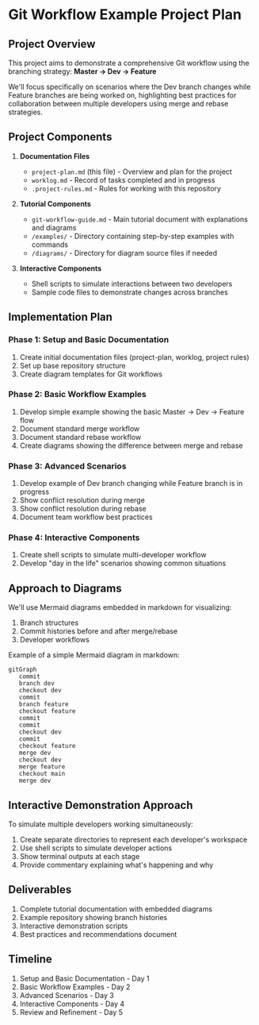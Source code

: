 # Git Workflow Example Project Plan

## Project Overview

This project aims to demonstrate a comprehensive Git workflow using the branching strategy:
**Master → Dev → Feature**

We'll focus specifically on scenarios where the Dev branch changes while Feature branches are being worked on, highlighting best practices for collaboration between multiple developers using merge and rebase strategies.

## Project Components

1. **Documentation Files**
   - `project-plan.md` (this file) - Overview and plan for the project
   - `worklog.md` - Record of tasks completed and in progress
   - `.project-rules.md` - Rules for working with this repository

2. **Tutorial Components**
   - `git-workflow-guide.md` - Main tutorial document with explanations and diagrams
   - `/examples/` - Directory containing step-by-step examples with commands
   - `/diagrams/` - Directory for diagram source files if needed

3. **Interactive Components**
   - Shell scripts to simulate interactions between two developers
   - Sample code files to demonstrate changes across branches

## Implementation Plan

### Phase 1: Setup and Basic Documentation
1. Create initial documentation files (project-plan, worklog, project rules)
2. Set up base repository structure
3. Create diagram templates for Git workflows

### Phase 2: Basic Workflow Examples
1. Develop simple example showing the basic Master → Dev → Feature flow
2. Document standard merge workflow
3. Document standard rebase workflow
4. Create diagrams showing the difference between merge and rebase

### Phase 3: Advanced Scenarios
1. Develop example of Dev branch changing while Feature branch is in progress
2. Show conflict resolution during merge
3. Show conflict resolution during rebase
4. Document team workflow best practices

### Phase 4: Interactive Components
1. Create shell scripts to simulate multi-developer workflow
2. Develop "day in the life" scenarios showing common situations

## Approach to Diagrams

We'll use Mermaid diagrams embedded in markdown for visualizing:
1. Branch structures
2. Commit histories before and after merge/rebase
3. Developer workflows

Example of a simple Mermaid diagram in markdown:

```mermaid
gitGraph
   commit
   branch dev
   checkout dev
   commit
   branch feature
   checkout feature
   commit
   commit
   checkout dev
   commit
   checkout feature
   merge dev
   checkout dev
   merge feature
   checkout main
   merge dev
```

## Interactive Demonstration Approach

To simulate multiple developers working simultaneously:
1. Create separate directories to represent each developer's workspace
2. Use shell scripts to simulate developer actions
3. Show terminal outputs at each stage
4. Provide commentary explaining what's happening and why

## Deliverables

1. Complete tutorial documentation with embedded diagrams
2. Example repository showing branch histories
3. Interactive demonstration scripts
4. Best practices and recommendations document

## Timeline

1. Setup and Basic Documentation - Day 1
2. Basic Workflow Examples - Day 2
3. Advanced Scenarios - Day 3
4. Interactive Components - Day 4
5. Review and Refinement - Day 5 